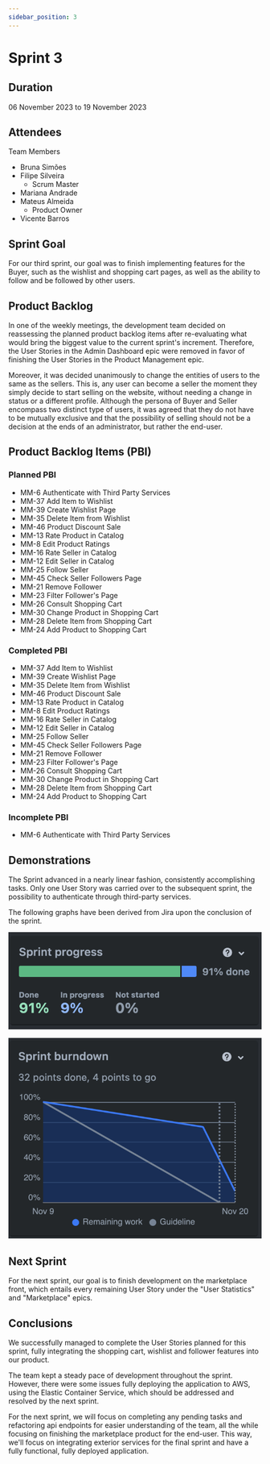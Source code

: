 ```yaml
---
sidebar_position: 3
---
```


# Sprint 3

## Duration

06 November 2023 to 19 November 2023

## Attendees

Team Members

- Bruna Simões
- Filipe Silveira
    - Scrum Master
- Mariana Andrade
- Mateus Almeida
    - Product Owner
- Vicente Barros

## Sprint Goal

For our third sprint, our goal was to finish implementing features for the Buyer, such as the wishlist and shopping cart
pages, as well as the ability to follow and be followed by other users.

## Product Backlog

In one of the weekly meetings, the development team decided on reassessing the planned product backlog items after
re-evaluating what would bring the biggest value to the current sprint's increment. Therefore, the User Stories in the
Admin Dashboard epic were removed in favor of finishing the User Stories in the Product Management epic.

Moreover, it was decided unanimously to change the entities of users to the same as the sellers. This is, any user can
become a seller the moment they simply decide to start selling on the website, without needing a change in status or a
different profile. Although the persona of Buyer and Seller encompass two distinct type of users, it was agreed that
they do not have to be mutually exclusive and that the possibility of selling should not be a decision at the ends of an
administrator, but rather the end-user.


## Product Backlog Items (PBI)

### Planned PBI

- MM-6 Authenticate with Third Party Services
- MM-37 Add Item to Wishlist
- MM-39 Create Wishlist Page
- MM-35 Delete Item from Wishlist
- MM-46 Product Discount Sale
- MM-13 Rate Product in Catalog
- MM-8 Edit Product Ratings
- MM-16 Rate Seller in Catalog
- MM-12 Edit Seller in Catalog
- MM-25 Follow Seller
- MM-45 Check Seller Followers Page
- MM-21 Remove Follower
- MM-23 Filter Follower's Page
- MM-26 Consult Shopping Cart
- MM-30 Change Product in Shopping Cart
- MM-28 Delete Item from Shopping Cart
- MM-24 Add Product to Shopping Cart

### Completed PBI

- MM-37 Add Item to Wishlist
- MM-39 Create Wishlist Page
- MM-35 Delete Item from Wishlist
- MM-46 Product Discount Sale
- MM-13 Rate Product in Catalog
- MM-8 Edit Product Ratings
- MM-16 Rate Seller in Catalog
- MM-12 Edit Seller in Catalog
- MM-25 Follow Seller
- MM-45 Check Seller Followers Page
- MM-21 Remove Follower
- MM-23 Filter Follower's Page
- MM-26 Consult Shopping Cart
- MM-30 Change Product in Shopping Cart
- MM-28 Delete Item from Shopping Cart
- MM-24 Add Product to Shopping Cart

### Incomplete PBI

- MM-6 Authenticate with Third Party Services

## Demonstrations

The Sprint advanced in a nearly linear fashion, consistently accomplishing tasks. Only one User Story was carried over
to the subsequent sprint, the possibility to authenticate through third-party services.

The following graphs have been derived from Jira upon the conclusion of the sprint.

![Sprint Progress](./../../static/img/sprint3_prog.png)

![Sprint Burndown](./../../static/img/sprint3_burndown.png)

## Next Sprint

For the next sprint, our goal is to finish development on the marketplace front, which entails every remaining User
Story under the "User Statistics" and "Marketplace" epics.

## Conclusions

We successfully managed to complete the User Stories planned for this sprint, fully integrating the shopping cart,
wishlist and follower features into our product.

The team kept a steady pace of development throughout the sprint. However, there were some issues fully deploying the
application to AWS, using the Elastic Container Service, which should be addressed and resolved by the next sprint.

For the next sprint, we will focus on completing any pending tasks and refactoring api endpoints for easier
understanding of the team, all the while focusing on finishing the marketplace product for the end-user. This way, we'll
focus on integrating exterior services for the final sprint and have a fully functional, fully deployed application.